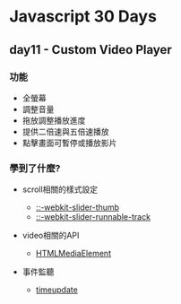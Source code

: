 # Javascript 30 Days

## day11 - Custom Video Player

### 功能
- 全螢幕
- 調整音量
- 拖放調整播放進度
- 提供二倍速與五倍速播放
- 點擊畫面可暫停或播放影片

### 學到了什麼?
- scroll相關的樣式設定
  - [::-webkit-slider-thumb](https://developer.mozilla.org/en-US/docs/Web/CSS/::-webkit-slider-thumb)
  - [::-webkit-slider-runnable-track](https://developer.mozilla.org/en-US/docs/Web/CSS/::-webkit-slider-runnable-track)
  
- video相關的API
  - [HTMLMediaElement](https://developer.mozilla.org/en-US/docs/Web/API/HTMLMediaElement)
  
- 事件監聽
  - [timeupdate](https://developer.mozilla.org/en-US/search?q=timeupdate) 